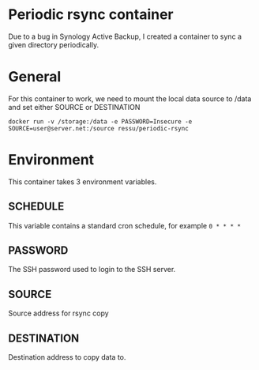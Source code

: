 # Periodic rsync container

Due to a bug in Synology Active Backup, I created a container to sync a given
directory periodically.

# General

For this container to work, we need to mount the local data source to /data
and set either SOURCE or DESTINATION

```
docker run -v /storage:/data -e PASSWORD=Insecure -e SOURCE=user@server.net:/source ressu/periodic-rsync
```

# Environment

This container takes 3 environment variables.

## SCHEDULE

This variable contains a standard cron schedule, for example `0 * * * *`

## PASSWORD

The SSH password used to login to the SSH server.

## SOURCE

Source address for rsync copy

## DESTINATION

Destination address to copy data to.
